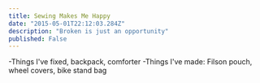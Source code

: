 ```yaml
---
title: Sewing Makes Me Happy
date: "2015-05-01T22:12:03.284Z"
description: "Broken is just an opportunity"
published: False
---
```


-Things I've fixed, backpack, comforter 
-Things I've made: Filson pouch, wheel covers, bike stand bag 